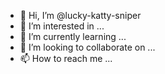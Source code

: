 - 👋 Hi, I’m @lucky-katty-sniper
- 👀 I’m interested in ...
- 🌱 I’m currently learning ...
- 💞️ I’m looking to collaborate on ...
- 📫 How to reach me ...

<!---
lucky-katty-sniper/lucky-katty-sniper is a ✨ special ✨ repository because its `README.md` (this file) appears on your GitHub profile.
You can click the Preview link to take a look at your changes.
--->
